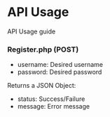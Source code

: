 API Usage
========
API Usage guide
### Register.php (POST)
+ username: Desired username
+ password: Desired password

Returns a JSON Object:
+ status: Success/Failure
+ message: Error message